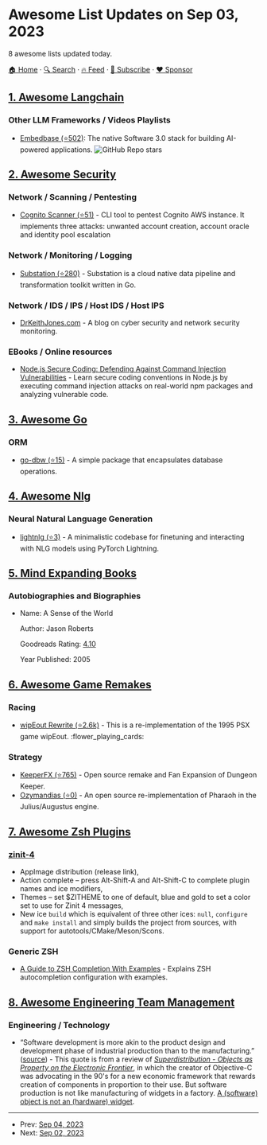 # Awesome List Updates on Sep 03, 2023

8 awesome lists updated today.

[🏠 Home](/README.md) · [🔍 Search](https://www.trackawesomelist.com/search/) · [🔥 Feed](https://www.trackawesomelist.com/rss.xml) · [📮 Subscribe](https://trackawesomelist.us17.list-manage.com/subscribe?u=d2f0117aa829c83a63ec63c2f&id=36a103854c) · [❤️  Sponsor](https://github.com/sponsors/theowenyoung)



## [1. Awesome Langchain](/content/kyrolabs/awesome-langchain/README.md)

### Other LLM Frameworks / Videos Playlists

*   [Embedbase (⭐502)](https://github.com/different-ai/embedbase): The native Software 3.0 stack for building AI-powered applications. ![GitHub Repo stars](https://img.shields.io/github/stars/different-ai/embedbase?style=social)

## [2. Awesome Security](/content/sbilly/awesome-security/README.md)

### Network / Scanning / Pentesting

*   [Cognito Scanner (⭐51)](https://github.com/padok-team/cognito-scanner) - CLI tool to pentest Cognito AWS instance. It implements three attacks: unwanted account creation, account oracle and identity pool escalation

### Network / Monitoring / Logging

*   [Substation (⭐280)](https://github.com/brexhq/substation) - Substation is a cloud native data pipeline and transformation toolkit written in Go.

### Network / IDS / IPS / Host IDS / Host IPS

*   [DrKeithJones.com](https://drkeithjones.com) - A blog on cyber security and network security monitoring.

### EBooks / Online resources

*   [Node.js Secure Coding: Defending Against Command Injection Vulnerabilities](https://www.nodejs-security.com) - Learn secure coding conventions in Node.js by executing command injection attacks on real-world npm packages and analyzing vulnerable code.

## [3. Awesome Go](/content/avelino/awesome-go/README.md)

### ORM

*   [go-dbw (⭐15)](https://github.com/hashicorp/go-dbw) - A simple package that encapsulates database operations.

## [4. Awesome Nlg](/content/accelerated-text/awesome-nlg/README.md)

### Neural Natural Language Generation

*   [lightnlg (⭐3)](https://github.com/kasnerz/lightnlg) - A minimalistic codebase for finetuning and interacting with NLG models using PyTorch Lightning.

## [5. Mind Expanding Books](/content/hackerkid/Mind-Expanding-Books/README.md)

### Autobiographies and Biographies

- Name: A Sense of the World

  Author: Jason Roberts

  Goodreads Rating: [4.10](https://www.goodreads.com/book/show/126049.A_Sense_of_the_World?from_search=true\&from_srp=true\&qid=L2EvsarKWR\&rank=1)

  Year Published: 2005



## [6. Awesome Game Remakes](/content/radek-sprta/awesome-game-remakes/README.md)

### Racing

*   [wipEout Rewrite (⭐2.6k)](https://github.com/phoboslab/wipeout-rewrite) - This is a re-implementation of the 1995 PSX game wipEout. :flower\_playing\_cards:

### Strategy

*   [KeeperFX (⭐765)](https://github.com/dkfans/keeperfx) - Open source remake and Fan Expansion of Dungeon Keeper.
*   [Ozymandias (⭐0)](https://github.com/dalerank/Ozymandias) - An open source re-implementation of Pharaoh in the Julius/Augustus engine.

## [7. Awesome Zsh Plugins](/content/unixorn/awesome-zsh-plugins/README.md)

### [zinit-4](https://github.com/psprint/Zinit-4)

*   AppImage distribution (release link),
*   Action complete – press Alt-Shift-A and Alt-Shift-C to complete plugin names and ice modifiers,
*   Themes – set $ZITHEME to one of default, blue and gold to set a color set to use for Zinit 4 messages,
*   New ice `build` which is equivalent of three other ices: `null`, `configure` and `make install` and simply builds the project from sources, with support for autotools/CMake/Meson/Scons.

### Generic ZSH

*   [A Guide to ZSH Completion With Examples](https://thevaluable.dev/zsh-completion-guide-examples/) - Explains ZSH autocompletion configuration with examples.

## [8. Awesome Engineering Team Management](/content/kdeldycke/awesome-engineering-team-management/README.md)

### Engineering / Technology

*   “Software development is more akin to the product design and development phase of industrial production than to the manufacturing.” ([source](https://accu.org/bookreviews/1998/kloss_1668/)) - This quote is from a review of [*Superdistribution - Objects as Property on the Electronic Frontier*](https://www.amazon.com/dp/0201502089?\&linkCode=ll1\&tag=kevideld-20\&linkId=dc65849a678d52afa9f3685159673d6e\&language=en_US\&ref_=as_li_ss_tl), in which the creator of Objective-C was advocating in the 90's for a new economic framework that rewards creation of components in proportion to their use. But software production is not like manufacturing of widgets in a factory. [A (software) object is not an (hardware) widget](https://twitter.com/kdeldycke/status/1697974273623675254).

---

- Prev: [Sep 04, 2023](/content/2023/09/04/README.md)
- Next: [Sep 02, 2023](/content/2023/09/02/README.md)